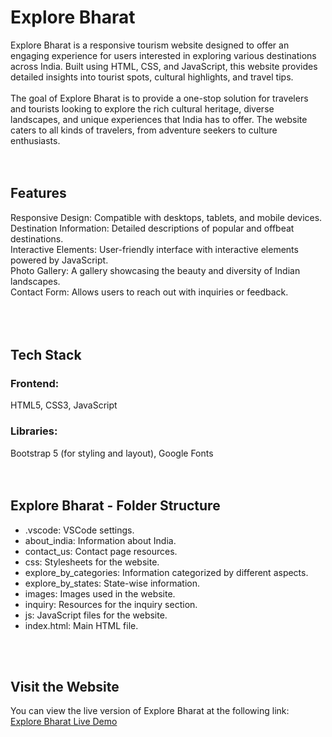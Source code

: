 <h1>Explore Bharat</h1>
Explore Bharat is a responsive tourism website designed to offer an engaging experience for users interested in exploring various destinations across India. Built using HTML, CSS, and JavaScript, this website provides detailed insights into tourist spots, cultural highlights, and travel tips.
<br>
<br>
The goal of Explore Bharat is to provide a one-stop solution for travelers and tourists looking to explore the rich cultural heritage, diverse landscapes, and unique experiences that India has to offer. The website caters to all kinds of travelers, from adventure seekers to culture enthusiasts.
<br>
<br>
<br>
<h2>Features</h2>
Responsive Design: Compatible with desktops, tablets, and mobile devices.<br>
Destination Information: Detailed descriptions of popular and offbeat destinations.<br>
Interactive Elements: User-friendly interface with interactive elements powered by JavaScript.<br>
Photo Gallery: A gallery showcasing the beauty and diversity of Indian landscapes.<br>
Contact Form: Allows users to reach out with inquiries or feedback.<br>
<br>
<br>
<br>
<h2>Tech Stack</h2>
<h3>Frontend:</h3> HTML5, CSS3, JavaScript
<h3>Libraries:</h3> Bootstrap 5 (for styling and layout), Google Fonts

<br>
<br>
<br>
<h2>Explore Bharat - Folder Structure</h2>

<ul>
    <li>.vscode: VSCode settings.</li>
    <li>about_india: Information about India.</li>
    <li>contact_us: Contact page resources.</li>
    <li>css: Stylesheets for the website.</li>
    <li>explore_by_categories: Information categorized by different aspects.</li>
    <li>explore_by_states: State-wise information.</li>
    <li>images: Images used in the website.</li>
    <li>inquiry: Resources for the inquiry section.</li>
    <li>js: JavaScript files for the website.</li>
    <li>index.html: Main HTML file.</li>
</ul>

<br>
<br>
<h2>Visit the Website</h2>
You can view the live version of Explore Bharat at the following link:
<br>
<a href="https://heva31.github.io/Explore-Bharat/" target="_blank">Explore Bharat Live Demo</a>
